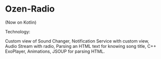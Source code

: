 # Ozen-Radio

(Now on Kotlin)

Technology:

Custom view of Sound Changer,
Notification Service with custom view,
Audio Stream with radio,
Parsing an HTML text for knowing song title,
C++ ExoPlayer,
Animations, JSOUP for parsing HTML.
